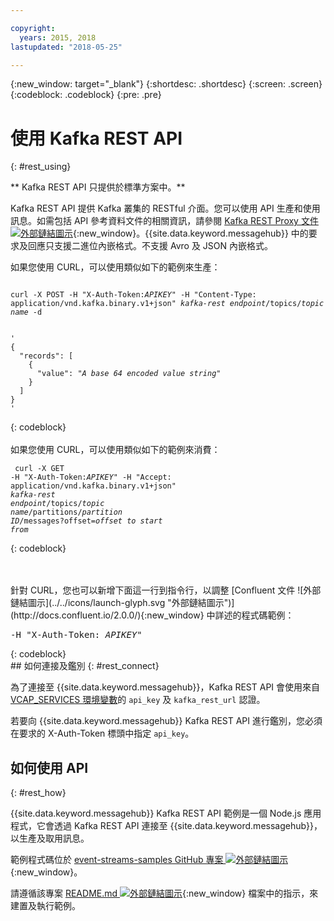 ```yaml
---

copyright:
  years: 2015, 2018
lastupdated: "2018-05-25"

---
```


{:new_window: target="_blank"}
{:shortdesc: .shortdesc}
{:screen: .screen}
{:codeblock: .codeblock}
{:pre: .pre}

# 使用 Kafka REST API
{: #rest_using}

** Kafka REST API 只提供於標準方案中。**
<br/>

Kafka REST API 提供 Kafka 叢集的 RESTful 介面。您可以使用 API 生產和使用訊息。如需包括 API 參考資料文件的相關資訊，請參閱 [Kafka REST Proxy 文件 ![外部鏈結圖示](../../icons/launch-glyph.svg "外部鏈結圖示")](https://docs.confluent.io/2.0.0/kafka-rest/docs/index.html){:new_window}。{{site.data.keyword.messagehub}} 中的要求及回應只支援二進位內嵌格式。不支援 Avro 及 JSON 內嵌格式。

如果您使用 CURL，可以使用類似如下的範例來生產：
<pre class="pre"><code>
curl -X POST -H "X-Auth-Token:<var class="keyword varname">APIKEY</var>" -H "Content-Type: application/vnd.kafka.binary.v1+json" <var class="keyword varname">kafka-rest endpoint</var>/topics/<var class="keyword varname">topic name</var> -d 
 

'
{
  "records": [
    {
      "value": "<var class="keyword varname">A base 64 encoded value string</var>"
    }
  ]
}
'
</code></pre>
{: codeblock}
<br/>
<br/>
如果您使用 CURL，可以使用類似如下的範例來消費：<pre class="pre"><code>
curl -X GET -H "X-Auth-Token:<var class="keyword varname">APIKEY</var>" -H "Accept: application/vnd.kafka.binary.v1+json" <var class="keyword varname">kafka-rest endpoint</var>/topics/<var class="keyword varname">topic name</var>/partitions/<var class="keyword varname">partition ID</var>/messages?offset=<var class="keyword varname">offset to start from</var>
</code></pre>
{: codeblock}

<br/>
<br/>
針對 CURL，您也可以新增下面這一行到指令行，以調整 [Confluent 文件 ![外部鏈結圖示](../../icons/launch-glyph.svg "外部鏈結圖示")](http://docs.confluent.io/2.0.0/){:new_window} 中詳述的程式碼範例：
<pre class="pre">-H "X-Auth-Token: <var class="keyword varname">APIKEY</var>"</pre>
{: codeblock}

<br/>
## 如何連接及鑑別
{: #rest_connect}

<!-- info was in eventstreams066.md -->

<!-- Comment from Andrew
basic introduction, definitely including health warning
-->
為了連接至 {{site.data.keyword.messagehub}}，Kafka REST API 會使用來自 [VCAP_SERVICES 環境變數](/docs/services/EventStreams/eventstreams127.html)的 <code>api_key</code> 及 <code>kafka_rest_url</code> 認證。

若要向 {{site.data.keyword.messagehub}} Kafka REST API 進行鑑別，您必須在要求的 X-Auth-Token 標頭中指定 <code>api_key</code>。


## 如何使用 API
{: #rest_how}

<!-- info was in eventstreams097.md -->

{{site.data.keyword.messagehub}} Kafka REST API 範例是一個 Node.js 應用程式，它會透過 Kafka REST API 連接至 {{site.data.keyword.messagehub}}，以生產及取用訊息。

範例程式碼位於 [event-streams-samples GitHub 專案 ![外部鏈結圖示](../../icons/launch-glyph.svg "外部鏈結圖示")](https://github.com/ibm-messaging/event-streams-samples/tree/master/kafka-nodejs-console-sample){:new_window}。

請遵循該專案 [README.md ![外部鏈結圖示](../../icons/launch-glyph.svg "外部鏈結圖示")](https://github.com/ibm-messaging/event-streams-samples/tree/master/kafka-nodejs-console-sample){:new_window} 檔案中的指示，來建置及執行範例。


